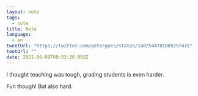 ```yaml
---
layout: note
tags:
  - note
title: Note
language:
  - en
tweetUrl: "https://twitter.com/petergoes/status/1402544781889257475"
tootUrl: ""
date: 2021-06-09T08:33:20.093Z
---
```

I thought teaching was tough, grading students is even harder.

Fun though! But also hard.